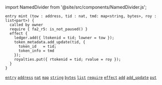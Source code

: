 import NamedDivider from '@site/src/components/NamedDivider.js';

<NamedDivider title="Code" width="1.5"/>

```archetype
entry mint (tow : address, tid : nat, tmd: map<string, bytes>, roy : list<part>) {
  called by owner
  require { fa2_r5: is_not_paused() }
  effect {
    ledger.add({ ltokenid = tid; lowner = tow });
    token_metadata.add_update(tid, {
      token_id   = tid;
      token_info = tmd
    });
    royalties.put({ rtokenid = tid; rvalue = roy });
  }
}
```
[`entry`](/docs/reference/declarations/entrypoint#entry) [`address`](/docs/reference/types#address) [`nat`](/docs/reference/types#nat) [`map`](/docs/reference/types#map<K,%20V>) [`string`](/docs/reference/types#string) [`bytes`](/docs/reference/types#bytes) [`list`](/docs/reference/types#list<T>) [`require`](/docs/reference/declarations/entrypoint#require) [`effect`](/docs/reference/declarations/entrypoint#effect) [`add`](/docs/reference/instructions/asset#aadda) [`add_update`](/docs/reference/instructions/asset#aadd_updatek--u-) [`put`](/docs/reference/instructions/asset#aputa)